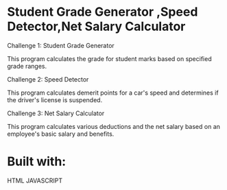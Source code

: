 <h1>Student Grade Generator ,Speed Detector,Net Salary Calculator</h1>
Challenge 1: Student Grade Generator

This program calculates the grade for student marks based on specified grade ranges.

Challenge 2: Speed Detector

This program calculates demerit points for a car's speed and determines if the driver's license is suspended.

Challenge 3: Net Salary Calculator

This program calculates various deductions and the net salary based on an employee's basic salary and benefits.

<h1>Built with:</h1>
HTML
JAVASCRIPT
